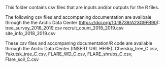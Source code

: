 This folder contains csv files that are inputs and/or outputs for the R files. 

The following csv files and accompaning documentation are availbale through the the Arctic Data Center (https://doi.org/10.18739/A2XG9FB90):
tree_survey_2018_2019.csv
recruit_count_2018_2019.csv
site_info_2018_2019.csv

These csv files and accompaning documentation/R code are available through the Arctic Data Center (INSERT URL HERE):
Cherskiy_tree_C.csv, Yakutsk_tree_C.csv, FLARE_WD_C.csv, FLARE_shrubs_C.csv, Flare_soil_C.csv
